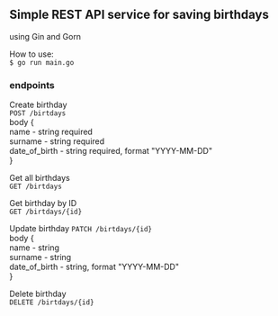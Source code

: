 ## Simple REST API service for saving birthdays

using Gin and Gorn

How to use:   
```$ go run main.go```

### endpoints
Create birthday  
```POST /birtdays```  
body {  
    name - string required  
    surname - string required  
    date_of_birth - string required, format "YYYY-MM-DD"  
}

Get all birthdays  
```GET /birtdays```

Get birthday by ID  
```GET /birtdays/{id}```

Update birthday 
```PATCH /birtdays/{id}```  
body {  
    name - string  
    surname - string  
    date_of_birth - string, format "YYYY-MM-DD"  
}  

Delete birthday  
```DELETE /birtdays/{id}```



